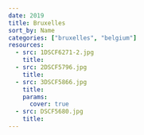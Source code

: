 ```yaml
---
date: 2019
title: Bruxelles
sort_by: Name
categories: ["bruxelles", "belgium"]
resources:
  - src: 1DSCF6271-2.jpg
    title: 
  - src: 2DSCF5796.jpg
    title: 
  - src: 3DSCF5866.jpg
    title: 
    params:
      cover: true
  - src: DSCF5680.jpg
    title: 
---
```

